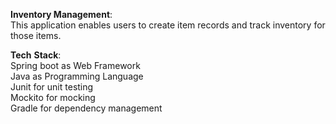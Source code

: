 **Inventory Management**:  
This application enables users to create item records and track inventory for those items.

**Tech** **Stack**:   
Spring boot as Web Framework  
Java as Programming Language  
Junit for unit testing  
Mockito for mocking   
Gradle for dependency management  












